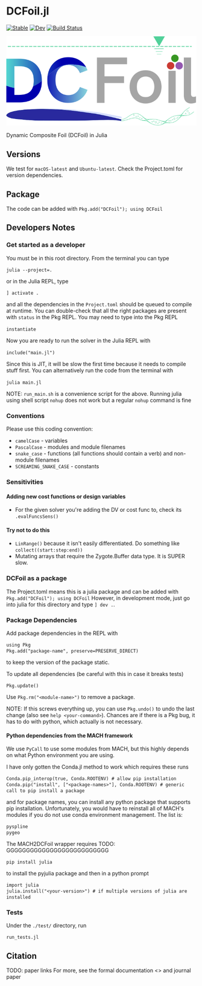 
# DCFoil.jl
[![Stable](https://img.shields.io/badge/docs-stable-blue.svg)](https://gawng.github.io/DCFoil.jl/stable/)
[![Dev](https://img.shields.io/badge/docs-dev-blue.svg)](https://gawng.github.io/DCFoil.jl/dev/)
[![Build Status](https://github.com/gawng/DCFoil.jl/actions/workflows/CI.yml/badge.svg?branch=main)](https://github.com/gawng/DCFoil.jl/actions/workflows/CI.yml?query=branch%3Amain)


![Alt text](./media/logo.svg "logo-text")

Dynamic Composite Foil (DCFoil) in Julia

## Versions

We test for `macOS-latest` and `Ubuntu-latest`.
Check the Project.toml for version dependencies.

## Package

The code can be added with ```Pkg.add("DCFoil"); using DCFoil```

## Developers Notes

### Get started as a developer

You must be in this root directory. From the terminal you can type

```
julia --project=.
```

or in the Julia REPL, type

```
] activate .
```

and all the dependencies in the `Project.toml` should be queued to compile at runtime.
You can double-check that all the right packages are present with `status` in the Pkg REPL.
You may need to type into the Pkg REPL

`instantiate`

Now you are ready to run the solver in the Julia REPL with

`include("main.jl")`

Since this is JIT, it will be slow the first time because it needs to compile stuff first.
You can alternatively run the code from the terminal with

`julia main.jl`

NOTE:
`run_main.sh` is a convenience script for the above. Running julia using shell script `nohup` does not work but a regular `nohup` command is fine

### Conventions

Please use this coding convention:

* `camelCase` - variables
* `PascalCase` - modules and module filenames
* `snake_case` - functions (all functions should contain a verb) and non-module filenames
* `SCREAMING_SNAKE_CASE` - constants

### Sensitivities

#### Adding new cost functions or design variables

* For the given solver you're adding the DV or cost func to, check its `.evalFuncsSens()`

#### Try not to do this

* `LinRange()` because it isn't easily differentiated. Do something like `collect((start:step:end))`
* Mutating arrays that require the Zygote.Buffer data type. It is SUPER slow.

### DCFoil as a package

The Project.toml means this is a julia package and can be added with ```Pkg.add("DCFoil"); using DCFoil```
However, in development mode, just go into julia for this directory and type ```] dev .```.

### Package Dependencies

Add package dependencies in the REPL with

```
using Pkg
Pkg.add("package-name", preserve=PRESERVE_DIRECT)
```

to keep the version of the package static.

To update all dependencies (be careful with this in case it breaks tests)

```
Pkg.update()
```

Use `Pkg.rm("<module-name>")` to remove a package.

NOTE: If this screws everything up, you can use `Pkg.undo()` to undo the last change (also see `help <your-command>`).
Chances are if there is a Pkg bug, it has to do with python, which actually is not necessary.


#### Python dependencies from the MACH framework

We use `PyCall` to use some modules from MACH, but this highly depends on what Python environment you are using.
<!-- If you're building `PyCall` for the first time, it depends on the PYTHON environment variable so if you build with the wrong python, don't forget to do a clean uninstall before rebuilding.
Once the package is built, the `venv` method of getting this to work requires
```
ENV["PYCALL_JL_RUNTIME_PYTHON"] = Sys.which("python")
```
before the `using PyCall` import in the julia scripts, but I put this in the scripts anyways. -->
I have only gotten the Conda.jl method to work which requires these runs
```
Conda.pip_interop(true, Conda.ROOTENV) # allow pip installation
Conda.pip("install", ["<package-names>"], Conda.ROOTENV) # generic call to pip install a package
```
and for package names, you can install any python package that supports pip installation.
Unfortunately, you would have to reinstall all of MACH's modules if you do not use conda environment management.
The list is:
```
pyspline
pygeo
```

The MACH2DCFoil wrapper requires TODO: GGGGGGGGGGGGGGGGGGGGGGGGGG
```
pip install julia
```
to install the pyjulia package and then in a python prompt
```
import julia
julia.install("<your-version>") # if multiple versions of julia are installed
```

### Tests

Under the `./test/` directory, run
```
run_tests.jl
```

## Citation

TODO: paper links
For more, see the formal documentation <> and journal paper